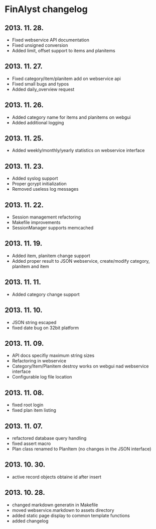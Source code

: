 # FinAlyst changelog #

## 2013. 11. 28. ##

* Fixed webservice API documentation
* Fixed unsigned conversion
* Added limit, offset support to items and planitems

## 2013. 11. 27. ##

* Fixed category/item/planitem add on webservice api
* Fixed small bugs and typos
* Added daily_overview request

## 2013. 11. 26. ##

* Added category name for items and planitems on webgui
* Added additional logging

## 2013. 11. 25. ##

* Added weekly/monthly/yearly statistics on webservice interface

## 2013. 11. 23. ##

* Added syslog support
* Proper gcrypt initialization
* Removed useless log messages

## 2013. 11. 22. ##

* Session management refactoring
* Makefile improvements
* SessionManager supports memcached

## 2013. 11. 19. ##

* Added item, planitem change support
* Added proper result to JSON webservice, create/modify category, planitem and item

## 2013. 11. 11. ##

* Added category change support

## 2013. 11. 10. ##

* JSON string escaped
* fixed date bug on 32bit platform

## 2013. 11. 09. ##

* API docs specifiy maximum string sizes
* Refactoring in webservice
* Category/Item/Planitem destroy works on webgui nad webservice interface
* Configurable log file location

## 2013. 11. 08. ##

* fixed root login
* fixed plan item listing

## 2013. 11. 07. ##

* refactored database query handling
* fixed assert macro
* Plan class renamed to PlanItem (no changes in the JSON interface)

## 2013. 10. 30. ##

* active record objects obtaine id after insert

## 2013. 10. 28. ##

* changed markdown generatin in Makefile
* moved webservice.markdown to assets directory
* added static page display to common template functions
* added changelog
